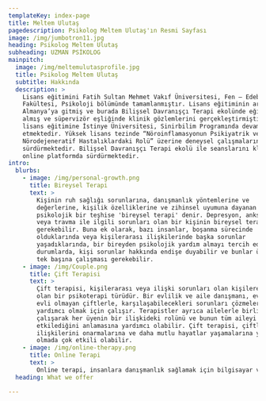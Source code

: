 ```yaml
---
templateKey: index-page
title: Meltem Ulutaş
pagedescription: Psikolog Meltem Ulutaş'ın Resmi Sayfası
image: /img/jumbotron11.jpg
heading: Psikolog Meltem Ulutaş
subheading: UZMAN PSİKOLOG
mainpitch:
  image: /img/meltemulutasprofile.jpg
  title: Psikolog Meltem Ulutaş
  subtitle: Hakkında
  description: >
    Lisans eğitimini Fatih Sultan Mehmet Vakıf Üniversitesi, Fen – Edebiyat
    Fakültesi, Psikoloji bölümünde tamamlanmıştır. Lisans eğitiminin ardından
    Almanya’ya gitmiş ve burada Bilişsel Davranışçı Terapi ekolünde eğitimler
    almış ve süpervizör eşliğinde klinik gözlemlerini gerçekleştirmiştir. Yüksek
    lisans eğitimine İstinye Üniversitesi, Sinirbilim Programında devam
    etmektedir. Yüksek lisans tezinde “Nöroinflamasyonun Psikiyatrik ve
    Nörodejeneratif Hastalıklardaki Rolü” üzerine deneysel çalışmalarını
    sürdürmektedir. Bilişsel Davranışçı Terapi ekolü ile seanslarını klinikte ve
    online platformda sürdürmektedir.
intro:
  blurbs:
    - image: /img/personal-growth.png
      title: Bireysel Terapi
      text: >
        Kişinin ruh sağlığı sorunlarına, danışmanlık yöntemlerine ve
        değerlerine, kişilik özelliklerine ve zihinsel uyumuna dayanan
        psikolojik bir teşhise 'bireysel terapi' denir. Depresyon, anksiyete
        veya travma ile ilgili sorunları olan bir kişinin bireysel terapi alması
        gerekebilir. Buna ek olarak, bazı insanlar, boşanma sürecinde
        olduklarında veya kişilerarası ilişkilerinde başka sorunlar
        yaşadıklarında, bir bireyden psikolojik yardım almayı tercih ederler. Bu
        durumlarda, kişi sorunlar hakkında endişe duyabilir ve bunlar üzerinde
        tek başına çalışması gerekebilir.
    - image: /img/Couple.png
      title: Çift Terapisi
      text: >
        Çift terapisi, kişilerarası veya ilişki sorunları olan kişilere yardımcı
        olan bir psikoterapi türüdür. Bir evlilik ve aile danışmanı, evli veya
        evli olmayan çiftlerle, karşılaşabilecekleri sorunları çözmelerine
        yardımcı olmak için çalışır. Terapistler ayrıca ailelerle birlikte
        çalışarak her üyenin bir ilişkideki rolünü ve bunun tüm aileyi nasıl
        etkilediğini anlamasına yardımcı olabilir. Çift terapisi, çiftlerin
        ilişkilerini onarmalarına ve daha mutlu hayatlar yaşamalarına yardımcı
        olmada çok etkili olabilir.
    - image: /img/online-therapy.png
      title: Online Terapi
      text: >
        Online terapi, insanlara danışmanlık sağlamak için bilgisayar ve telekomünikasyon teknolojisini kullanan bir tür zihinsel sağlık hizmetidir. Danışanlar, video konferanslar aracılığıyla veya bir bilgisayardan bir dizi soruyu yanıtlayarak terapistlerin danışmanlığına erişebilir. Online terapi, bir ruh sağlığı uzmanı tarafından sağlanabilir ve insanlar madde bağımlılığı, depresyon, stres ve kaygı gibi konularda yardım aradıkça popülaritesi artmaktadır.
  heading: What we offer

---
```

